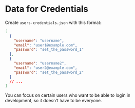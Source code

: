 # Data for Credentials

Create `users-credentials.json` with this format:

```json
[
  {
    "username": "username",
    "email": "user1@example.com",
    "password": "set_the_password_1"
  },
  {
    "username": "username2",
    "email": "user2@example.com",
    "password": "set_the_password_2"
  }
  // ...
]
```

You can focus on certain users who want to be able to login in development, so
it doesn't have to be everyone.
